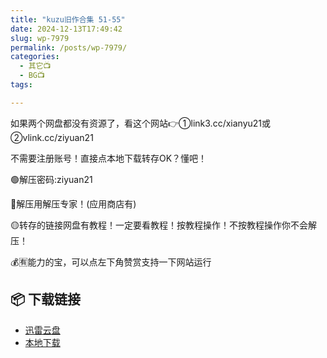 ```yaml
---
title: "kuzu旧作合集 51-55"
date: 2024-12-13T17:49:42
slug: wp-7979
permalink: /posts/wp-7979/
categories:
  - 其它📺
  - BG📺
tags:

---
```


如果两个网盘都没有资源了，看这个网站👉①link3.cc/xianyu21或②vlink.cc/ziyuan21

不需要注册账号！直接点本地下载转存OK？懂吧！

🟢解压密码:ziyuan21

🔵解压用解压专家！(应用商店有)

🟡转存的链接网盘有教程！一定要看教程！按教程操作！不按教程操作你不会解压！

💰🈶能力的宝，可以点左下角赞赏支持一下网站运行

## 📦 下载链接
- [迅雷云盘](https://blziyuan21.com/pay-download/7979?key=d202beb333&down_id=0)
- [本地下载](https://blziyuan21.com/pay-download/7979?key=d202beb333&down_id=1)

